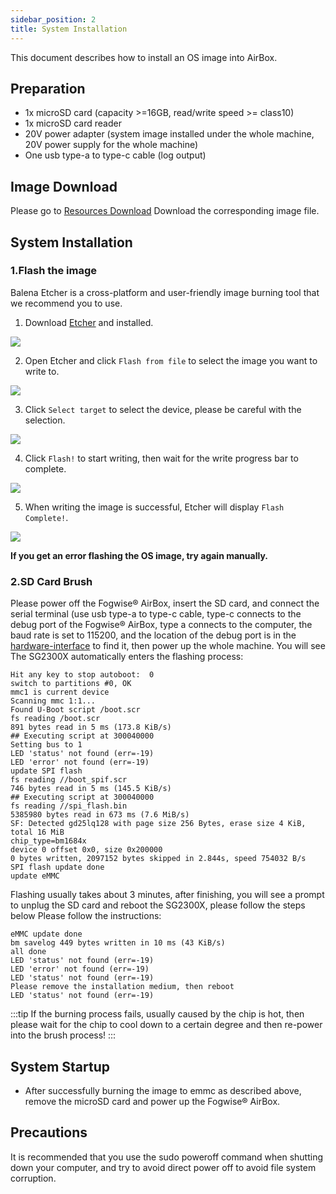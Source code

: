 ```yaml
---
sidebar_position: 2
title: System Installation
---
```


This document describes how to install an OS image into AirBox.

## Preparation

- 1x microSD card (capacity >=16GB, read/write speed >= class10)
- 1x microSD card reader
- 20V power adapter (system image installed under the whole machine, 20V power supply for the whole machine)
- One usb type-a to type-c cable (log output)

## Image Download

Please go to [Resources Download](/sophon/airbox/getting-started/download) Download the corresponding image file.

## System Installation

### 1.Flash the image

Balena Etcher is a cross-platform and user-friendly image burning tool that we recommend you to use.

1. Download [Etcher](https://etcher.balena.io/#download-etcher/) and installed.

![](/img/common/etcher/rock5a-step1.webp)

2. Open Etcher and click `Flash from file` to select the image you want to write to.

![](/img/common/etcher/rock5a-step2.webp)

3. Click `Select target` to select the device, please be careful with the selection.

![](/img/common/etcher/rock5a-step3.webp)

4. Click `Flash!` to start writing, then wait for the write progress bar to complete.

![](/img/common/etcher/rock5a-step4.webp)

5. When writing the image is successful, Etcher will display `Flash Complete!`.

![](/img/common/etcher/rock5a-step5.webp)

**If you get an error flashing the OS image, try again manually.**

### 2.SD Card Brush

Please power off the Fogwise® AirBox, insert the SD card, and connect the serial terminal (use usb type-a to type-c cable, type-c connects to the debug port of the Fogwise® AirBox, type a connects to the computer, the baud rate is set to 115200, and the location of the debug port is in the [hardware-interface](/sophon/airbox/hardware-design/hardware-interface) to find it, then power up the whole machine. You will see
The SG2300X automatically enters the flashing process:

```
Hit any key to stop autoboot:  0
switch to partitions #0, OK
mmc1 is current device
Scanning mmc 1:1...
Found U-Boot script /boot.scr
fs reading /boot.scr
891 bytes read in 5 ms (173.8 KiB/s)
## Executing script at 300040000
Setting bus to 1
LED 'status' not found (err=-19)
LED 'error' not found (err=-19)
update SPI flash
fs reading //boot_spif.scr
746 bytes read in 5 ms (145.5 KiB/s)
## Executing script at 300040000
fs reading //spi_flash.bin
5385980 bytes read in 673 ms (7.6 MiB/s)
SF: Detected gd25lq128 with page size 256 Bytes, erase size 4 KiB, total 16 MiB
chip_type=bm1684x
device 0 offset 0x0, size 0x200000
0 bytes written, 2097152 bytes skipped in 2.844s, speed 754032 B/s
SPI flash update done
update eMMC
```

Flashing usually takes about 3 minutes, after finishing, you will see a prompt to unplug the SD card and reboot the SG2300X, please follow the steps below
Please follow the instructions:

```
eMMC update done
bm savelog 449 bytes written in 10 ms (43 KiB/s)
all done
LED 'status' not found (err=-19)
LED 'error' not found (err=-19)
LED 'status' not found (err=-19)
Please remove the installation medium, then reboot
LED 'status' not found (err=-19)
```

:::tip
If the burning process fails, usually caused by the chip is hot, then please wait for the chip to cool down to a certain degree and then re-power into the brush process!
:::

## System Startup

- After successfully burning the image to emmc as described above, remove the microSD card and power up the Fogwise® AirBox.

## Precautions

It is recommended that you use the sudo poweroff command when shutting down your computer, and try to avoid direct power off to avoid file system corruption.

